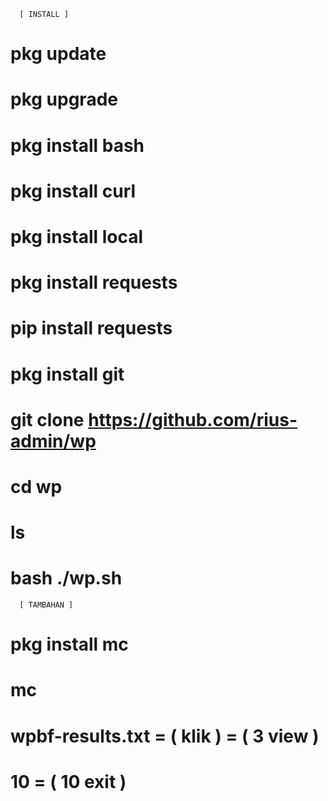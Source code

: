       [ INSTALL ]

# pkg update
# pkg upgrade
# pkg install bash
# pkg install curl
# pkg install local
# pkg install requests
# pip install requests
# pkg install git
# git clone https://github.com/rius-admin/wp
# cd wp
# ls
# bash ./wp.sh


      [ TAMBAHAN ]

# pkg install mc
# mc
# wpbf-results.txt = ( klik ) = ( 3 view )
# 10 = ( 10 exit ) 

